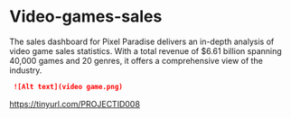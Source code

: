 # Video-games-sales
The sales dashboard for Pixel Paradise delivers an in-depth analysis of video game sales statistics. With a total revenue of $6.61 billion spanning 40,000 games and 20 genres, it offers a comprehensive view of the industry.
```markdown
 ![Alt text](video game.png)
 ```

https://tinyurl.com/PROJECTID008
